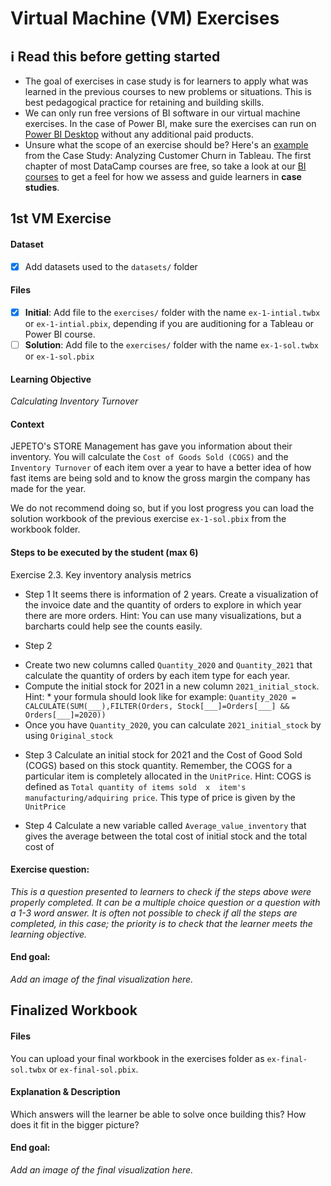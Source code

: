 # Virtual Machine (VM) Exercises

## :information_source: Read this before getting started
- The goal of exercises in case study is for learners to apply what was learned in the previous courses to new problems or situations. This is best pedagogical practice for retaining and building skills.
- We can only run free versions of BI software in our virtual machine exercises. In the case of Power BI, make sure the exercises can run on [Power BI Desktop](https://powerbi.microsoft.com/en-us/desktop/) without any additional paid products. 
- Unsure what the scope of an exercise should be? Here's an [example](https://campus.datacamp.com/courses/case-study-analyzing-customer-churn-in-tableau/exploratory-analysis-1?ex=4) from the Case Study: Analyzing Customer Churn in Tableau. The first chapter of most DataCamp courses are free, so take a look at our [BI courses](https://learn.datacamp.com/courses?technologies=Tableau&technologies=Power%20BI) to get a feel for how we assess and guide learners in **case studies**.

## 1st VM Exercise

#### Dataset

- [x] Add datasets used to the `datasets/` folder

#### Files

- [x] **Initial**: Add file to the `exercises/`  folder with the name `ex-1-intial.twbx` or `ex-1-intial.pbix`, depending if you are auditioning for a Tableau or Power BI course.
- [ ] **Solution**: Add file to the `exercises/`  folder with the name `ex-1-sol.twbx` or `ex-1-sol.pbix`

#### Learning Objective

*Calculating Inventory Turnover*

#### Context
JEPETO's STORE Management has gave you information about their inventory. You will calculate the `Cost of Goods Sold (COGS)`  and the `Inventory Turnover` of each item over a year to have a better idea of how fast items are being sold and to know the gross margin the company has made for the year.

We do not recommend doing so, but if you lost progress you can load the solution workbook of the previous exercise `ex-1-sol.pbix` from the workbook folder.


#### Steps to be executed by the student (max 6)

Exercise 2.3. Key inventory analysis metrics 

- Step 1
It seems there is information of 2 years. Create a visualization of the invoice date and the quantity of orders to explore in which year there are more orders.
Hint: You can use many visualizations, but a barcharts could help see the counts easily.

- Step 2
* Create two new columns called `Quantity_2020` and `Quantity_2021` that calculate the quantity of orders by each item type for each year.
* Compute the initial stock for 2021 in a new column `2021_initial_stock`.
Hint: * your formula should look like for example: `Quantity_2020 = CALCULATE(SUM(___),FILTER(Orders, Stock[___]=Orders[___] && Orders[___]=2020))`
* Once you have `Quantity_2020`, you can calculate `2021_initial_stock` by using `Original_stock` 

- Step 3
Calculate an initial stock for 2021 and the Cost of Good Sold (COGS) based on this stock quantity. 
Remember, the COGS for a particular item is completely allocated in the `UnitPrice`.
Hint: COGS is defined as `Total quantity of items sold  x  item's manufacturing/adquiring price`. This type of price is given by the `UnitPrice`

- Step 4
Calculate a new variable called `Average_value_inventory` that gives the average between the total cost of initial stock and the total cost of 

#### Exercise question:
*This is a question presented to learners to check if the steps above were properly completed. It can be a multiple choice question or a question with a 1-3 word answer. It is often not possible to check if all the steps are completed, in this case; the priority is to check that the learner meets the learning objective.*

#### End goal:

*Add an image of the final visualization here.*

## Finalized Workbook

#### Files
You can upload your final workbook in the exercises folder as `ex-final-sol.twbx` or `ex-final-sol.pbix`.

#### Explanation & Description
Which answers will the learner be able to solve once building this? How does it fit in the bigger picture?

#### End goal:

*Add an image of the final visualization here.*
